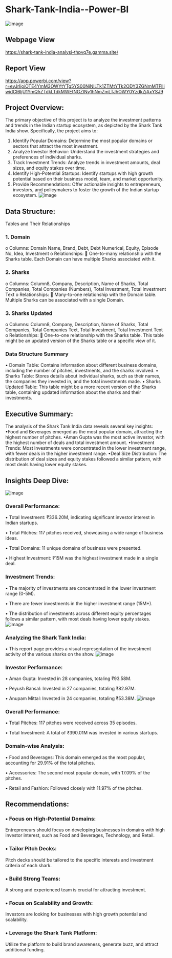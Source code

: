 # Shark-Tank-India--Power-BI
![image](https://github.com/user-attachments/assets/75944a0e-66fe-4760-8d98-503f0bb72448)
## Webpage View
https://shark-tank-india-analysi-thpvq7e.gamma.site/
## Report View
https://app.powerbi.com/view?r=eyJrIjoiOTE4YmM3OWYtYTg5YS00NjNlLTk1ZTMtYTk2ODY3ZGNmMTFlIiwidCI6IjU1YmQ5ZTdkLTdkMWEtNGZlNy1hNmZmLTJhOWY0YzdkZjAxYSJ9
## Project Overview:
The primary objective of this project is to analyze the investment patterns and trends in the Indian startup ecosystem, as depicted by the Shark Tank India show. Specifically, the project aims to:
1.	Identify Popular Domains: Determine the most popular domains or sectors that attract the most investment.
2.	Analyze Investor Behavior: Understand the investment strategies and preferences of individual sharks.
3.	Track Investment Trends: Analyze trends in investment amounts, deal sizes, and equity stakes over time.
4.	Identify High-Potential Startups: Identify startups with high growth potential based on their business model, team, and market opportunity.
5.	Provide Recommendations: Offer actionable insights to entrepreneurs, investors, and policymakers to foster the growth of the Indian startup ecosystem.
![image](https://github.com/user-attachments/assets/0dafd47e-f7e0-4c7c-9d74-4c192e31b25f)

## Data Structure:
Tables and Their Relationships
### 1.	Domain
o	Columns: Domain Name, Brand, Debt, Debt Numerical, Equity, Episode No, Idea, Investment
o	Relationships: 
	One-to-many relationship with the Sharks table. Each Domain can have multiple Sharks associated with it.
### 2.	Sharks
o	Columns: Column8, Company, Description, Name of Sharks, Total Companies, Total Companies (Numbers), Total Investment, Total Investment Text
o	Relationships: 
	Many-to-one relationship with the Domain table. Multiple Sharks can be associated with a single Domain.
### 3.	Sharks Updated
o	Columns: Column8, Company, Description, Name of Sharks, Total Companies, Total Companies Text, Total Investment, Total Investment Text
o	Relationships: 
	One-to-one relationship with the Sharks table. This table might be an updated version of the Sharks table or a specific view of it.
### Data Structure Summary
•	Domain Table: Contains information about different business domains, including the number of pitches, investments, and the sharks involved.
•	Sharks Table: Stores details about individual sharks, such as their names, the companies they invested in, and the total investments made.
•	Sharks Updated Table: This table might be a more recent version of the Sharks table, containing updated information about the sharks and their investments.

## Executive Summary:
The analysis of the Shark Tank India data reveals several key insights:
•Food and Beverages emerged as the most popular domain, attracting the highest number of pitches.
•Aman Gupta was the most active investor, with the highest number of deals and total investment amount.
•Investment Trends: Most investments were concentrated in the lower investment range, with fewer deals in the higher investment range.
•Deal Size Distribution: The distribution of deal sizes and equity stakes followed a similar pattern, with most deals having lower equity stakes.

## Insights Deep Dive:
![image](https://github.com/user-attachments/assets/bff42a7c-8a02-4b75-ab12-d337f4769351)

### Overall Performance:
•	Total Investment: ₹336.20M, indicating significant investor interest in Indian startups.

•	Total Pitches: 117 pitches received, showcasing a wide range of business ideas.

•	Total Domains: 11 unique domains of business were presented.

•	Highest Investment: ₹15M was the highest investment made in a single deal.

### Investment Trends:
•	The majority of investments are concentrated in the lower investment range (0-5M).

•	There are fewer investments in the higher investment range (15M+).

•	The distribution of investments across different equity percentages follows a similar pattern, with most deals having lower equity stakes.
![image](https://github.com/user-attachments/assets/0c3ffacd-951f-4c2c-b90a-ffad1f4955d0)

### Analyzing the Shark Tank India:
•	This report page provides a visual representation of the investment activity of the various sharks on the show.
![image](https://github.com/user-attachments/assets/0492bd41-951d-410e-875e-82a8c08d4215)

### Investor Performance:
•	Aman Gupta: Invested in 28 companies, totaling ₹93.58M.

•	Peyush Bansal: Invested in 27 companies, totaling ₹82.97M.

•	Anupam Mittal: Invested in 24 companies, totaling ₹53.38M.
![image](https://github.com/user-attachments/assets/e5e25f51-108a-42f4-9cdf-f0a50b4159e6)

### Overall Performance:
•	Total Pitches: 117 pitches were received across 35 episodes.

•	Total Investment: A total of ₹390.01M was invested in various startups.

### Domain-wise Analysis:
•	Food and Beverages: This domain emerged as the most popular, accounting for 29.91% of the total pitches.

•	Accessories: The second most popular domain, with 17.09% of the pitches.

•	Retail and Fashion: Followed closely with 11.97% of the pitches.


## Recommendations:
### • Focus on High-Potential Domains: 
Entrepreneurs should focus on developing businesses in domains with high investor interest, such as Food and Beverages, Technology, and Retail. 
### • Tailor Pitch Decks:
 Pitch decks should be tailored to the specific interests and investment criteria of each shark. 
### • Build Strong Teams: 
A strong and experienced team is crucial for attracting investment. 
### • Focus on Scalability and Growth:
 Investors are looking for businesses with high growth potential and scalability. 
### • Leverage the Shark Tank Platform:
 Utilize the platform to build brand awareness, generate buzz, and attract additional funding.
